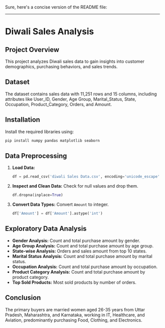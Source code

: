 Sure, here's a concise version of the README file:

---

# Diwali Sales Analysis

## Project Overview
This project analyzes Diwali sales data to gain insights into customer demographics, purchasing behaviors, and sales trends.

## Dataset
The dataset contains sales data with 11,251 rows and 15 columns, including attributes like User_ID, Gender, Age Group, Marital_Status, State, Occupation, Product_Category, Orders, and Amount.

## Installation
Install the required libraries using:
```bash
pip install numpy pandas matplotlib seaborn
```

## Data Preprocessing
1. **Load Data:** 
   ```python
   df = pd.read_csv('diwali Sales Data.csv', encoding='unicode_escape')
   ```
2. **Inspect and Clean Data:** Check for null values and drop them.
   ```python
   df.dropna(inplace=True)
   ```
3. **Convert Data Types:** Convert `Amount` to integer.
   ```python
   df['Amount'] = df['Amount'].astype('int')
   ```

## Exploratory Data Analysis
- **Gender Analysis:** Count and total purchase amount by gender.
- **Age Group Analysis:** Count and total purchase amount by age group.
- **State-wise Analysis:** Orders and sales amount from top 10 states.
- **Marital Status Analysis:** Count and total purchase amount by marital status.
- **Occupation Analysis:** Count and total purchase amount by occupation.
- **Product Category Analysis:** Count and total purchase amount by product category.
- **Top Sold Products:** Most sold products by number of orders.

## Conclusion
The primary buyers are married women aged 26-35 years from Uttar Pradesh, Maharashtra, and Karnataka, working in IT, Healthcare, and Aviation, predominantly purchasing Food, Clothing, and Electronics.
